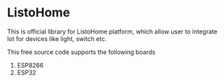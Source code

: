 # ListoHome

This is official library for ListoHome platform, which allow user to integrate Iot for devices like light, switch etc.

This free source code supports the following boards

1. ESP8266
2. ESP32
